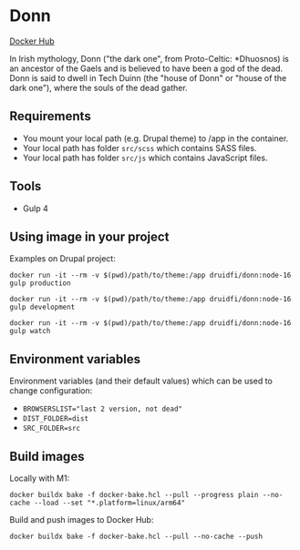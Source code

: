 # Donn

[Docker Hub](https://hub.docker.com/repository/docker/druidfi/donn)

In Irish mythology, Donn ("the dark one", from Proto-Celtic: *Dhuosnos) is an ancestor of the Gaels and is believed to
have been a god of the dead. Donn is said to dwell in Tech Duinn (the "house of Donn" or "house of the dark one"),
where the souls of the dead gather.

## Requirements

- You mount your local path (e.g. Drupal theme) to /app in the container.
- Your local path has folder `src/scss` which contains SASS files.
- Your local path has folder `src/js` which contains JavaScript files.

## Tools

- Gulp 4

## Using image in your project

Examples on Drupal project:

```
docker run -it --rm -v $(pwd)/path/to/theme:/app druidfi/donn:node-16 gulp production
```

```
docker run -it --rm -v $(pwd)/path/to/theme:/app druidfi/donn:node-16 gulp development
```

```
docker run -it --rm -v $(pwd)/path/to/theme:/app druidfi/donn:node-16 gulp watch
```

## Environment variables

Environment variables (and their default values) which can be used to change configuration:

- `BROWSERSLIST="last 2 version, not dead"`
- `DIST_FOLDER=dist`
- `SRC_FOLDER=src`

## Build images

Locally with M1:

```
docker buildx bake -f docker-bake.hcl --pull --progress plain --no-cache --load --set "*.platform=linux/arm64"
```

Build and push images to Docker Hub:

```
docker buildx bake -f docker-bake.hcl --pull --no-cache --push
```
